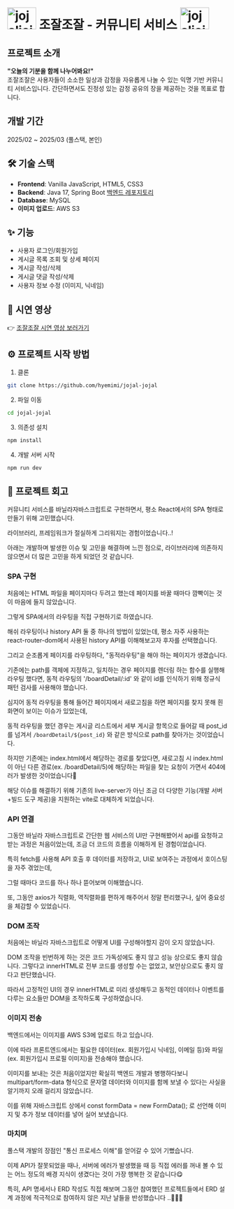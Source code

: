 # <img width="66" height="50" alt="jojaljojal" src="https://github.com/user-attachments/assets/25f50c4c-60df-4de3-9e28-bf672b5b8051" /> 조잘조잘 - 커뮤니티 서비스 <img width="66" height="50" alt="jojaljojal" src="https://github.com/user-attachments/assets/25f50c4c-60df-4de3-9e28-bf672b5b8051" /> 

## 프로젝트 소개 
**"오늘의 기분을 함께 나누어봐요!"**  
조잘조잘은 사용자들이 소소한 일상과 감정을 자유롭게 나눌 수 있는 익명 기반 커뮤니티 서비스입니다.
간단하면서도 진정성 있는 감정 공유의 장을 제공하는 것을 목표로 합니다.  

## 개발 기간

2025/02 ~ 2025/03 (풀스택, 본인)

## 🛠 기술 스택

- **Frontend**: Vanilla JavaScript, HTML5, CSS3  
- **Backend**: Java 17, Spring Boot  [백엔드 레포지토리](https://github.com/hyemimi/jojal-jojal-back)
- **Database**: MySQL  
- **이미지 업로드**: AWS S3  

## ✨ 기능
- 사용자 로그인/회원가입
- 게시글 목록 조회 및 상세 페이지
- 게시글 작성/삭제
- 게시글 댓글 작성/삭제
- 사용자 정보 수정 (이미지, 닉네임)

## 🎥 시연 영상

👉 [조잘조잘 시연 영상 보러가기](https://youtu.be/nG6yIUsz5_g?feature=shared)

## ⚙️ 프로젝트 시작 방법

1. 클론
```bash
git clone https://github.com/hyemimi/jojal-jojal
```
2. 파일 이동
```bash
cd jojal-jojal
```
3. 의존성 설치
```bash
npm install
```
4. 개발 서버 시작
```bash
npm run dev
```

## 💭 프로젝트 회고
커뮤니티 서비스를 바닐라자바스크립트로 구현하면서, 평소 React에서의 SPA 형태로 만들기 위해 고민했습니다.

라이브러리, 프레임워크가 절실하게 그리워지는 경험이었습니다..!

아래는 개발하며 발생한 이슈 및 고민을 해결하며 느낀 점으로, 라이브러리에 의존하지 않으면서 더 많은 고민을 하게 되었던 것 같습니다.

### SPA 구현

처음에는 HTML 파일을 페이지마다 두려고 했는데 페이지를 바꿀 때마다 깜빡이는 것이 마음에 들지 않았습니다.

그렇게 SPA에서의 라우팅을 직접 구현하기로 하였습니다.

해쉬 라우팅이나 history API 둘 중 하나의 방법이 있었는데, 평소 자주 사용하는 react-router-dom에서 사용된 history API를 이해해보고자 후자를 선택했습니다.

그리고 순조롭게 페이지를 라우팅하다, "동적라우팅"을 해야 하는 페이지가 생겼습니다.

기존에는 path를 객체에 지정하고, 일치하는 경우 페이지를 렌더링 하는 함수를 실행해 라우팅 했다면,
동적 라우팅의 '/boardDetail/:id' 와 같이 id를 인식하기 위해 정규식 패턴 검사를 사용해야 했습니다.

심지어 동적 라우팅을 통해 들어간 페이지에서 새로고침을 하면 페이지를 찾지 못해 흰 화면이 보이는 이슈가 있었는데,

동적 라우팅을 했던 경우는 게시글 리스트에서 세부 게시글 항목으로 들어갈 때 post_id를 넘겨서 `/boardDetail/${post_id}` 와 같은 방식으로 path를 찾아가는 것이었습니다.

하지만 기존에는 index.html에서 해당하는 경로를 찾았다면, 새로고침 시 index.html이 아닌 다른 경로(ex. /boardDetail/5)에 해당하는 파일을 찾는 요청이 가면서 404에러가 발생한 것이었습니다🥲

해당 이슈를 해결하기 위해 기존의 live-server가 아닌 조금 더 다양한 기능(개발 서버+빌드 도구 제공)을 지원하는 vite로 대체하게 되었습니다.

### API 연결

그동안 바닐라 자바스크립트로 간단한 웹 서비스의 UI만 구현해봤어서 api를 요청하고 받는 과정은 처음이었는데, 조금 더 코드의 흐름을 이해하게 된 경험이었습니다.

특히 fetch를 사용해 API 호출 후 데이터를 저장하고, UI로 보여주는 과정에서 호이스팅을 자주 겪었는데,

그럴 때마다 코드를 하나 하나 뜯어보며 이해했습니다.

또, 그동안 axios가 직렬화, 역직렬화를 편하게 해주어서 정말 편리했구나, 싶어 중요성을 체감할 수 있었습니다.

### DOM 조작

처음에는 바닐라 자바스크립트로 어떻게 UI를 구성해야할지 감이 오지 않았습니다.

DOM 조작을 빈번하게 하는 것은 코드 가독성에도 좋지 않고 성능 상으로도 좋지 않습니다. 그렇다고 innerHTML로 전부 코드를 생성할 수는 없었고, 보안상으로도 좋지 않다고 판단했습니다.

따라서 고정적인 UI의 경우 innerHTML로 미리 생성해두고 동적인 데이터나 이벤트를 다루는 요소들만 DOM을 조작하도록 구성하였습니다.

### 이미지 전송

백엔드에서는 이미지를 AWS S3에 업로드 하고 있습니다.

이에 따라 프론트엔드에서는 필요한 데이터(ex. 회원가입시 닉네임, 이메일 등)와 파일(ex. 회원가입시 프로필 이미지)을 전송해야 했습니다.

이미지를 보내는 것은 처음이었지만 확실히 백엔드 개발과 병행하다보니 multipart/form-data 형식으로 문자열 데이터와 이미지를 함께 보낼 수 있다는 사실을 알기까지 오래 걸리지 않았습니다.

이를 위해 자바스크립트 상에서 const formData = new FormData(); 로 선언해 이미지 및 추가 정보 데이터를 넣어 실어 보냈습니다.

### 마치며

풀스택 개발의 장점인 "통신 프로세스 이해"를 얻어갈 수 있어 기뻤습니다.

이제 API가 잘못되었을 때나, 서버에 에러가 발생했을 때 등 직접 에러를 꺼내 볼 수 있는 어느 정도의 배경 지식이 생겼다는 것이 가장 행복한 것 같습니다😋

특히, API 명세서나 ERD 작성도 직접 해보며 그동안 참여했던 프로젝트들에서 ERD 설계 과정에 적극적으로 참여하지 않은 지난 날들을 반성했습니다 ..🙇🏻‍♀️









